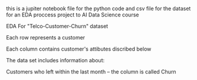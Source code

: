 this is a jupiter notebook file for the python code
and csv file for the dataset 
for an EDA proccess project to AI Data Science course



EDA For "Telco-Customer-Churn" dataset


Each row represents a customer

Each column contains customer's attibutes discribed below

The data set includes information about:

Customers who left within the last month – the column is called Churn


